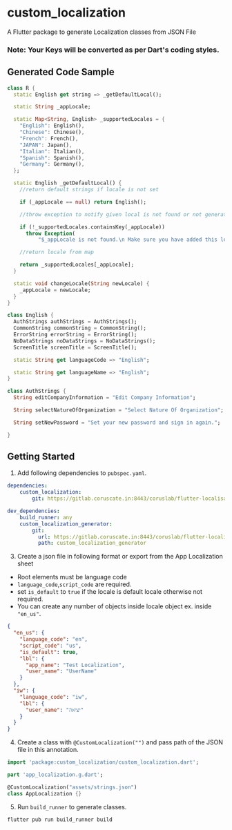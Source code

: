 # custom_localization

A Flutter package to generate Localization classes from JSON File

### Note: Your Keys will be converted as per Dart's coding styles.

## Generated Code Sample

```dart
class R {
  static English get string => _getDefaultLocal();

  static String _appLocale;

  static Map<String, English> _supportedLocales = {
    "English": English(),
    "Chinese": Chinese(),
    "French": French(),
    "JAPAN": Japan(),
    "Italian": Italian(),
    "Spanish": Spanish(),
    "Germany": Germany(),
  };

  static English _getDefaultLocal() {
    //return default strings if locale is not set

    if (_appLocale == null) return English();

    //throw exception to notify given local is not found or not generated by the generator

    if (!_supportedLocales.containsKey(_appLocale))
      throw Exception(
          "$_appLocale is not found.\n Make sure you have added this locale in JSON file\n Try running flutter pub run build_runner");

    //return locale from map

    return _supportedLocales[_appLocale];
  }

  static void changeLocale(String newLocale) {
    _appLocale = newLocale;
  }
}

class English {
  AuthStrings authStrings = AuthStrings();
  CommonString commonString = CommonString();
  ErrorString errorString = ErrorString();
  NoDataStrings noDataStrings = NoDataStrings();
  ScreenTitle screenTitle = ScreenTitle();

  static String get languageCode => "English";

  static String get languageName => "English";
}

class AuthStrings {
  String editCompanyInformation = "Edit Company Information";

  String selectNatureOfOrganization = "Select Nature Of Organization";

  String setNewPassword = "Set your new password and sign in again.";

}
```

## Getting Started

1. Add following dependencies to `pubspec.yaml`.

```yaml
dependencies:
    custom_localization:
        git: https://gitlab.coruscate.in:8443/coruslab/flutter-localisation.git

dev_dependencies:
    build_runner: any
    custom_localization_generator:
        git:
          url: https://gitlab.coruscate.in:8443/coruslab/flutter-localisation.git
          path: custom_localization_generator
```

3. Create a json file in following format or export from the App Localization sheet

- Root elements must be language code
- ``language_code``,``script_code``  are required.
- set ``is_default`` to ``true`` if the locale is default locale otherwise not required.
- You can create any number of objects inside locale object ex. inside ```"en_us"```. 

```json
{
  "en_us": {
    "language_code": "en",
    "script_code": "us",
    "is_default": true,
    "lbl": {
      "app_name": "Test Localization",
      "user_name": "UserName"
    }
  },
  "iw": {
    "language_code": "iw",
    "lbl": {
      "user_name": "יציאה"
    }
  }
}
```

4. Create a class with ``@CustomLocalization("")`` and pass path of the JSON file in this annotation.

```dart
import 'package:custom_localization/custom_localization.dart';

part 'app_localization.g.dart';

@CustomLocalization("assets/strings.json")
class AppLocalization {}

```

5. Run ``build_runner`` to generate classes.

```shell script
flutter pub run build_runner build 
```